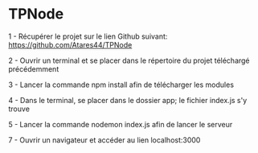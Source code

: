 # TPNode

1 - Récupérer le projet sur le lien Github suivant: https://github.com/Atares44/TPNode

2 - Ouvrir un terminal et se placer dans le répertoire du projet téléchargé précédemment

3 - Lancer la commande npm install afin de télécharger les modules

4 - Dans le terminal, se placer dans le dossier app; le fichier index.js s'y trouve

5 - Lancer la commande nodemon index.js afin de lancer le serveur

7 - Ouvrir un navigateur et accéder au lien localhost:3000
